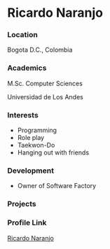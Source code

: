 # Ricardo Naranjo

### Location

Bogota D.C., Colombia

### Academics

M.Sc. Computer Sciences

Universidad de Los Andes

### Interests

- Programming
- Role play
- Taekwon-Do
- Hanging out with friends

### Development

- Owner of Software Factory

### Projects


### Profile Link

[Ricardo Naranjo](https://github.com/gramo44)
